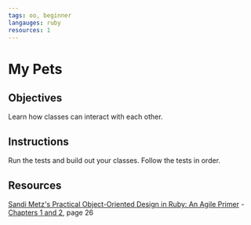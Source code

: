 ```yaml
---
tags: oo, beginner
langauges: ruby
resources: 1
---
```


# My Pets

## Objectives

Learn how classes can interact with each other.

## Instructions

Run the tests and build out your classes. Follow the tests in order.

## Resources

[Sandi Metz's Practical Object-Oriented Design in Ruby: An Agile Primer](http://books.flatironschool.com/books/102) - [Chapters 1 and 2](http://books.flatironschool.com/books/102?page=48), page 26

